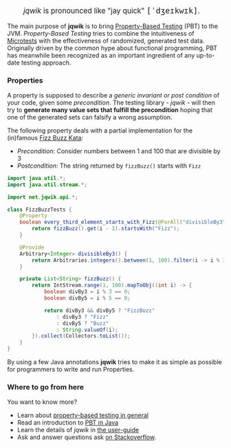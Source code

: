 
<p style="font-size: larger;margin-left: 1cm;">
    <em>jqwik</em> is pronounced like "jay quick" <code style="font-size: large">[ˈdʒeɪkwɪk]</code>.
</p>


The main purpose of __jqwik__ is to bring [Property-Based Testing](/property-based-testing.html) (PBT) 
to the JVM. _Property-Based Testing_ tries to combine the intuitiveness of 
[Microtests](https://www.industriallogic.com/blog/history-microtests/) with the
effectiveness of randomized, generated test data.
Originally driven by the common hype about functional programming, 
PBT has meanwhile been recognized as an important ingredient of any up-to-date testing approach.

### Properties

A property is supposed to describe a _generic invariant or post condition_ of your code, given some
_precondition_. The testing library - _jqwik_ - will then try to 
**generate many value sets that fulfill the precondition** hoping that one of the generated sets
can falsify a wrong assumption.

The following property deals with a partial implementation for the (in)famous 
[Fizz Buzz Kata](http://codingdojo.org/kata/FizzBuzz/):

- _Precondition_: Consider numbers between 1 and 100 that are divisible by 3
- _Postcondition_: The string returned by `fizzBuzz()` starts with `Fizz` 

```java
import java.util.*;
import java.util.stream.*;

import net.jqwik.api.*;

class FizzBuzzTests {
	@Property
	boolean every_third_element_starts_with_Fizz(@ForAll("divisibleBy3") int i) {
		return fizzBuzz().get(i - 1).startsWith("Fizz");
	}

	@Provide
	Arbitrary<Integer> divisibleBy3() {
		return Arbitraries.integers().between(1, 100).filter(i -> i % 3 == 0);
	}

	private List<String> fizzBuzz() {
		return IntStream.range(1, 100).mapToObj((int i) -> {
			boolean divBy3 = i % 3 == 0;
			boolean divBy5 = i % 5 == 0;

			return divBy3 && divBy5 ? "FizzBuzz"
				: divBy3 ? "Fizz"
				: divBy5 ? "Buzz"
				: String.valueOf(i);
		}).collect(Collectors.toList());
	}
}
```

By using a few Java annotations __jqwik__ tries to make it as simple as possible 
for programmers to write and run Properties.

### Where to go from here

You want to know more?

- Learn about [property-based testing in general](/property-based-testing.html)
- Read an introduction to [PBT in Java](https://blog.johanneslink.net/2018/03/24/property-based-testing-in-java-introduction/)
- Learn the details of _jqwik_ in [the user-guide](/docs/current/user-guide.html)
- Ask and answer questions ask 
  [on Stackoverflow](https://stackoverflow.com/questions/tagged/jqwik).

